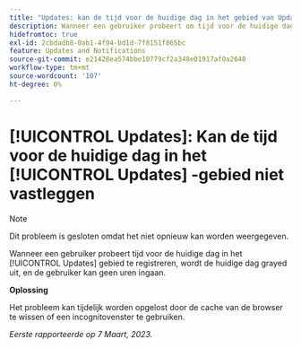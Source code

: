 ```yaml
---
title: "Updates: kan de tijd voor de huidige dag in het gebied van Updates niet registreren"
description: Wanneer een gebruiker probeert om tijd voor de huidige dag in het gebied van Updates te registreren, wordt de huidige dag grayed uit, en de gebruiker kan geen uren ingaan.
hidefromtoc: true
exl-id: 2cbdadb8-0ab1-4f94-bd1d-7f8151f865bc
feature: Updates and Notifications
source-git-commit: e21428ea574bbe10779cf2a348e01917af0a2640
workflow-type: tm+mt
source-wordcount: '107'
ht-degree: 0%

---
```


# [!UICONTROL Updates]: Kan de tijd voor de huidige dag in het [!UICONTROL Updates] -gebied niet vastleggen

>[!NOTE]
>
>Dit probleem is gesloten omdat het niet opnieuw kan worden weergegeven.

Wanneer een gebruiker probeert tijd voor de huidige dag in het [!UICONTROL Updates] gebied te registreren, wordt de huidige dag grayed uit, en de gebruiker kan geen uren ingaan.

**Oplossing**

Het probleem kan tijdelijk worden opgelost door de cache van de browser te wissen of een incognitovenster te gebruiken.

_Eerste rapporteerde op 7 Maart, 2023._
